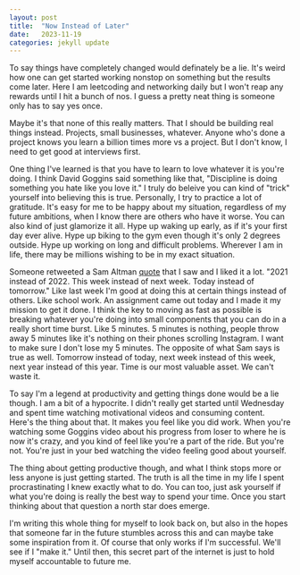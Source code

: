 ```yaml
---
layout: post
title:  "Now Instead of Later"
date:   2023-11-19
categories: jekyll update
---
```

To say things have completely changed would definately be a lie. It's weird how one can get started working nonstop on something but the results come later. Here I am leetcoding and networking daily but I won't reap any rewards until I hit a bunch of nos. I guess a pretty neat thing is someone only has to say yes once.

Maybe it's that none of this really matters. That I should be building real things instead. Projects, small businesses, whatever. Anyone who's done a project knows you learn a billion times more vs a project. But I don't know, I need to get good at interviews first. 

One thing I've learned is that you have to learn to love whatever it is you're doing. I think David Goggins said something like that, "Discipline is doing something you hate like you love it." I truly do beleive you can kind of "trick" yourself into believing this is true. Personally, I try to practice a lot of gratitude. It's easy for me to be happy about my situation, regardless of my future ambitions, when I know there are others who have it worse. You can also kind of just glamorize it all. Hype up waking up early, as if it's your first day ever alive. Hype up biking to the gym even though it's only 2 degrees outside. Hype up working on long and difficult problems. Wherever I am in life, there may be millions wishing to be in my exact situation. 

Someone retweeted a Sam Altman [quote](https://x.com/sama/status/1345140364995227648?s=20) that I saw and I liked it a lot. "2021 instead of 2022. This week instead of next week. Today instead of tomorrow." Like last week I'm good at doing this at certain things instead of others. Like school work. An assignment came out today and I made it my mission to get it done. I think the key to moving as fast as possible is breaking whatever you're doing into small components that you can do in a really short time burst. Like 5 minutes. 5 minutes is nothing, people throw away 5 minutes like it's nothing on their phones scrolling Instagram. I want to make sure I don't lose my 5 minutes. The opposite of what Sam says is true as well. Tomorrow instead of today, next week instead of this week, next year instead of this year. Time is our most valuable asset. We can't waste it.

To say I'm a legend at productivity and getting things done would be a lie though. I am a bit of a hypocrite. I didn't really get started until Wednesday and spent time watching motivational videos and consuming content. Here's the thing about that. It makes you feel like you did work. When you're watching some Goggins video about his progress from loser to where he is now it's crazy, and you kind of feel like you're a part of the ride. But you're not. You're just in your bed watching the video feeling good about yourself.

The thing about getting productive though, and what I think stops more or less anyone is just getting started. The truth is all the time in my life I spent procrastinating I knew exactly what to do. You can too, just ask yourself if what you're doing is really the best way to spend your time. Once you start thinking about that question a north star does emerge.

I'm writing this whole thing for myself to look back on, but also in the hopes that someone far in the future stumbles across this and can maybe take some inspiration from it. Of course that only works if I'm successful. We'll see if I "make it." Until then, this secret part of the internet is just to hold myself accountable to future me.